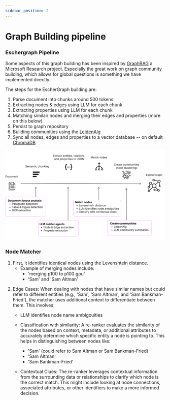```yaml
---
sidebar_position: 2
---
```


# Graph Building pipeline
### Eschergraph Pipeline

Some aspects of this graph building has been inspired by [GraphRAG](https://www.microsoft.com/en-us/research/blog/graphrag-unlocking-llm-discovery-on-narrative-private-data/) a Microsoft Research project. Especially the great work on graph community building, which allows for global questions is something we have implemented directly. 

The steps for the EscherGraph building are: 

1) Parse document into chunks around 500 tokens
2) Extracting nodes & edges using LLM for each chunk
3) Extracting properties using LLM for each chunk
4) Matching similair nodes and merging their edges and properties (more on this below)
5) Persist to graph repository
6) Building communities using the [LeidenAlg](https://github.com/vtraag/leidenalg)
7) Sync all nodes, edges and properties to a vector database -- on default [ChromaDB](https://www.trychroma.com/)


![EscherGraph building steps](img/Eschergraph.png)

### Node Matcher

1. First, it identifies identical nodes using the Levenshtein distance.
   - Example of merging nodes include:
     - 'merging p100 to p100 gpu'
     - 'Sam' and 'Sam Altman'

2) Edge Cases: When dealing with nodes that have similar names but could refer to different entities (e.g., 'Sam', 'Sam Altman', and 'Sam Bankman-Fried'), the matcher uses additional context to differentiate between them. This involves:
     - LLM identifies node name ambigouities 
     - Classification with similarity: A re-ranker evaluates the similarity of the nodes based on context, metadata, or additional attributes to accurately determine which specific entity a node is pointing to. This helps in distinguishing between nodes like:

        - 'Sam' (could refer to Sam Altman or Sam Bankman-Fried)
        - 'Sam Altman'
        - 'Sam Bankman-Fried'
     - Contextual Clues: The re-ranker leverages contextual information from the surrounding data or relationships to clarify which node is the correct match. This might include looking at node connections, associated attributes, or other identifiers to make a more informed decision.